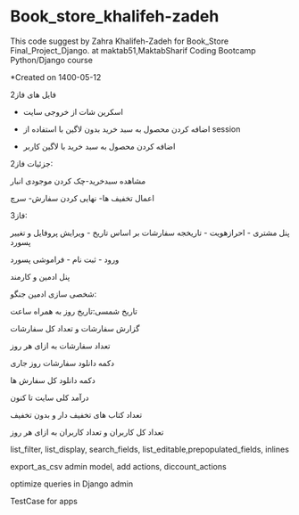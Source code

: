 # Book_store_khalifeh-zadeh
This code suggest by Zahra Khalifeh-Zadeh for Book_Store Final_Project_Django. at maktab51,MaktabSharif Coding Bootcamp Python/Django course

*Created on 1400-05-12



فایل های فاز2

- اسکرین شات از خروجی سایت

- اضافه کردن محصول به سبد خرید بدون لاگین با استفاده از session

- اضافه کردن محصول به سبد خرید با لاگین کاربر


جزئیات فاز2:

مشاهده سبدخرید-چک کردن موجودی انبار

اعمال تخفیف ها- نهایی کردن سفارش- سرچ


فاز3:

 پنل مشتری - احرازهویت - تاریخجه سفارشات بر اساس تاریخ - ویرایش پروفایل و تغییر پسورد

ورود - ثبت نام - فراموشی پسورد

پنل ادمین و کارمند

شخصی سازی ادمین جنگو: 

تاریخ شمسی:تاریخ روز به همراه ساعت

گزارش سفارشات و تعداد کل سفارشات 

تعداد سفارشات به ازای هر روز

دکمه دانلود سفارشات روز جاری

دکمه دانلود کل سفارش ها

درآمد کلی سایت تا کنون

تعداد کتاب های تخفیف دار و بدون تخفیف

تعداد کل کاربران و تعداد کاربران به ازای هر روز

list_filter, list_display, search_fields, list_editable,prepopulated_fields, inlines

export_as_csv admin model, add actions, diccount_actions

optimize queries in Django admin

TestCase for apps

